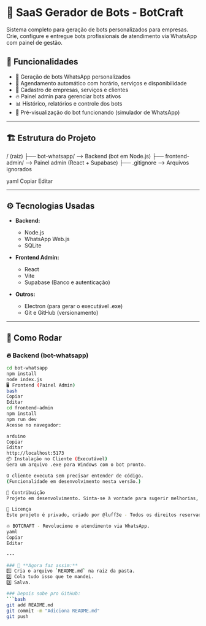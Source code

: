 # 💼 SaaS Gerador de Bots - BotCraft

Sistema completo para geração de bots personalizados para empresas. Crie, configure e entregue bots profissionais de atendimento via WhatsApp com painel de gestão.

## 🚀 Funcionalidades

- 🤖 Geração de bots WhatsApp personalizados
- 📅 Agendamento automático com horário, serviços e disponibilidade
- 🏪 Cadastro de empresas, serviços e clientes
- 🔥 Painel admin para gerenciar bots ativos
- 📊 Histórico, relatórios e controle dos bots
- 🧠 Pré-visualização do bot funcionando (simulador de WhatsApp)

---

## 🏗️ Estrutura do Projeto

/ (raiz)
├── bot-whatsapp/ --> Backend (bot em Node.js)
├── frontend-admin/ --> Painel admin (React + Supabase)
├── .gitignore --> Arquivos ignorados

yaml
Copiar
Editar

---

## ⚙️ Tecnologias Usadas

- **Backend:**
  - Node.js
  - WhatsApp Web.js
  - SQLite

- **Frontend Admin:**
  - React
  - Vite
  - Supabase (Banco e autenticação)

- **Outros:**
  - Electron (para gerar o executável .exe)
  - Git e GitHub (versionamento)

---

## 🔧 Como Rodar

### 🔥 Backend (bot-whatsapp)
```bash
cd bot-whatsapp
npm install
node index.js
🖥️ Frontend (Painel Admin)
bash
Copiar
Editar
cd frontend-admin
npm install
npm run dev
Acesse no navegador:

arduino
Copiar
Editar
http://localhost:5173
📦 Instalação no Cliente (Executável)
Gera um arquivo .exe para Windows com o bot pronto.

O cliente executa sem precisar entender de código.
(Funcionalidade em desenvolvimento nesta versão.)

🤝 Contribuição
Projeto em desenvolvimento. Sinta-se à vontade para sugerir melhorias, ideias ou reportar bugs.

📝 Licença
Este projeto é privado, criado por @luff3e - Todos os direitos reservados.

🔥 BOTCRAFT - Revolucione o atendimento via WhatsApp.
yaml
Copiar
Editar

---

### 💾 **Agora faz assim:**
1️⃣ Cria o arquivo `README.md` na raiz da pasta.  
2️⃣ Cola tudo isso que te mandei.  
3️⃣ Salva.  

### Depois sobe pro GitHub:
```bash
git add README.md
git commit -m "Adiciona README.md"
git push
